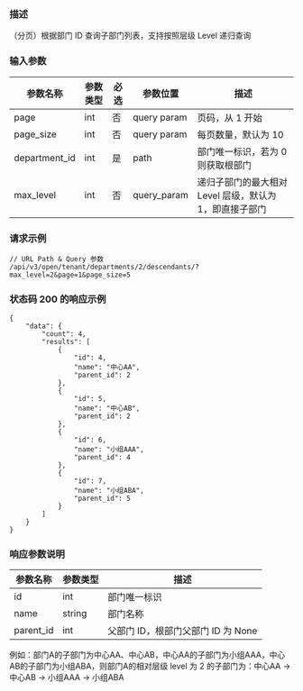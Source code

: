 ### 描述

（分页）根据部门 ID 查询子部门列表，支持按照层级 Level 递归查询

### 输入参数

| 参数名称          | 参数类型 | 必选 | 参数位置        | 描述                               |
|---------------|------|----|-------------|----------------------------------|
| page          | int  | 否  | query param | 页码，从 1 开始                        |
| page_size     | int  | 否  | query param | 每页数量，默认为 10                      |
| department_id | int  | 是  | path        | 部门唯一标识，若为 0 则获取根部门               |
| max_level     | int  | 否  | query_param | 递归子部门的最大相对 Level 层级，默认为 1，即直接子部门 |

### 请求示例

```
// URL Path & Query 参数
/api/v3/open/tenant/departments/2/descendants/?max_level=2&page=1&page_size=5
```

### 状态码 200 的响应示例

```json5
{
    "data": {
        "count": 4,
        "results": [
            {
                "id": 4,
                "name": "中心AA",
                "parent_id": 2
            },
            {
                "id": 5,
                "name": "中心AB",
                "parent_id": 2
            },
            {
                "id": 6,
                "name": "小组AAA",
                "parent_id": 4
            },
            {
                "id": 7,
                "name": "小组ABA",
                "parent_id": 5
            }
        ]
    }
}
```

### 响应参数说明

| 参数名称      | 参数类型   | 描述                      |
|-----------|--------|-------------------------|
| id        | int    | 部门唯一标识                  |
| name      | string | 部门名称                    |
| parent_id | int    | 父部门 ID，根部门父部门 ID 为 None |

例如：部门A的子部门为中心AA、中心AB，中心AA的子部门为小组AAA，中心AB的子部门为小组ABA，则部门A的相对层级 level 为 2
的子部门为：中心AA -> 中心AB -> 小组AAA -> 小组ABA
